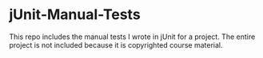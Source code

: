 # jUnit-Manual-Tests
This repo includes the manual tests I wrote in jUnit for a project. The entire project is not included because it is copyrighted course material.
